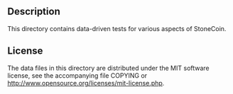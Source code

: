 Description
------------

This directory contains data-driven tests for various aspects of StoneCoin.

License
--------

The data files in this directory are distributed under the MIT software
license, see the accompanying file COPYING or
http://www.opensource.org/licenses/mit-license.php.

